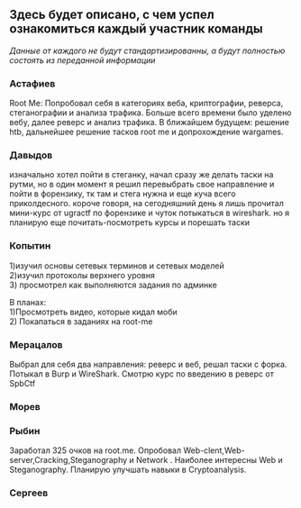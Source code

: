 
## Здесь будет описано, с чем успел ознакомиться каждый участник команды
*Данные от каждого не будут стандартизированны, а будут полностью состоять из переданной информации*

### Астафиев
Root Me: Попробовал себя в категориях веба, криптографии, реверса, стеганографии и анализа трафика. Больше всего времени было уделено вебу, далее реверс и анализ трафика. 
В ближайшем будущем: решение htb, дальнейшее решение тасков root me и допрохождение wargames.
### Давыдов
изначально хотел пойти в стеганку, начал сразу же делать таски на рутми, но в один момент я решил перевыбрать свое направление и пойти в форензику, тк там и стега нужна и еще куча всего приколдесного.
короче говоря, на сегодняшний день я лишь прочитал мини-курс от ugractf по форензике и чуток потыкаться в wireshark.
но я планирую еще почитать-посмотреть курсы и порешать таски
### Копытин
1)изучил основы сетевых терминов и сетевых моделей  
2)изучил протоколы верхнего уровня  
3) просмотрел как выполняются задания по админке  
  
В планах:  
1)Просмотреть видео, которые кидал моби  
2) Покапаться в заданиях на root-me
### Мeрацалов
Выбрал для себя два направления: реверс и веб, решал таски с форка. Потыкал в Burp и WireShark. Смотрю курс по введению в реверс от SpbCtf
### Морев 

### Рыбин
Заработал 325 очков на root.me. Опробовал Web-clent,Web-server,Cracking,Steganography и Network . Наиболее интересны Web и Steganography. 
Планирую улучшать навыки в Cryptoanalysis. 
### Сергеев
